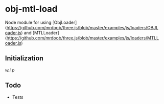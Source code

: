 # obj-mtl-load
Node module for using [ObjLoader] (https://github.com/mrdoob/three.js/blob/master/examples/js/loaders/OBJLoader.js) and [MTLLoader] (https://github.com/mrdoob/three.js/blob/master/examples/js/loaders/MTLLoader.js)

## Initialization
*w.i.p*

## Todo
- Tests
